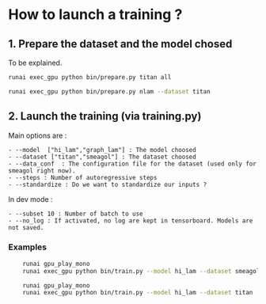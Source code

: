 # How to launch a training ?

## 1. Prepare the dataset and the model chosed

To be explained.

```bash
runai exec_gpu python bin/prepare.py titan all
```

```bash
runai exec_gpu python bin/prepare.py nlam --dataset titan
```

## 2. Launch the training (via training.py)

Main options are :

    - --model  ["hi_lam","graph_lam"] : The model choosed
    - --dataset ["titan","smeagol"] : The dataset choosed
    - --data_conf  : The configuration file for the dataset (used only for smeagol right now).
    - --steps : Number of autoregressive steps 
    - --standardize : Do we want to standardize our inputs ? 

In dev mode : 

    - --subset 10 : Number of batch to use 
    - --no_log : If activated, no log are kept in tensorboard. Models are not saved. 


### Examples

```sh
    runai gpu_play_mono
    runai exec_gpu python bin/train.py --model hi_lam --dataset smeagol
```

```sh
    runai gpu_play_mono
    runai exec_gpu python bin/train.py --model hi_lam --dataset titan
```